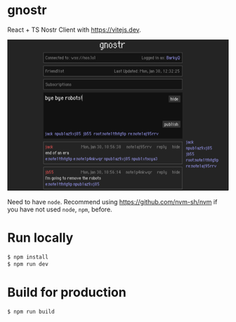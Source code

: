 # gnostr
React + TS Nostr Client with https://vitejs.dev.

![gnostr.png](./gnostr.png)

Need to have `node`. Recommend using https://github.com/nvm-sh/nvm if you have not used `node`, `npm`, before.

# Run locally
```shell
$ npm install
$ npm run dev
```

# Build for production
```shell
$ npm run build
```
